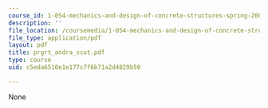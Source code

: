 ```yaml
---
course_id: 1-054-mechanics-and-design-of-concrete-structures-spring-2004
description: ''
file_location: /coursemedia/1-054-mechanics-and-design-of-concrete-structures-spring-2004/c5eda6510e1e177c7f6b71a2d4829b50_prgrt_andra_scot.pdf
file_type: application/pdf
layout: pdf
title: prgrt_andra_scot.pdf
type: course
uid: c5eda6510e1e177c7f6b71a2d4829b50

---
```

None